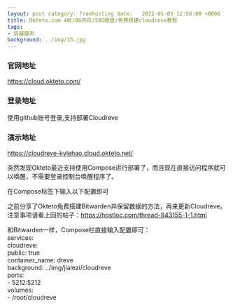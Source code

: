 ```yaml
---
layout: post category: freehosting date:   2022-01-03 12:50:00 +0800
title: Okteto.com 4核/8G内存/50G硬盘/免费搭建cloudreve教程
tags:
- 容器服务
background: ../img/15.jpg
---
```


### 官网地址
https://cloud.okteto.com/

### 登录地址
使用github账号登录,支持部署Cloudreve

### 演示地址
https://cloudreve-kylehao.cloud.okteto.net/


突然发现Okteto最近支持使用Compose进行部署了，而且现在直接访问程序就可以唤醒，不需要登录控制台唤醒程序了。<br>

在Compose标签下输入以下配置即可<br>

之前分享了Okteto免费搭建Bitwarden并保留数据的方法，再来更新Cloudreve。<br>
注意事项请看上回的帖子：https://hostloc.com/thread-843155-1-1.html<br>

和Bitwarden一样，Compose栏直接输入配置即可：<br>
services:<br>
    cloudreve:<br>
        public: true<br>
        container_name: dreve<br>
        background: ../img/jialezi/cloudreve<br>
        ports:<br>
            - 5212:5212<br>
        volumes:<br>
            - /root/cloudreve<br>

